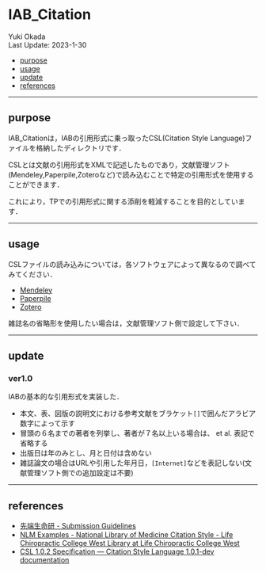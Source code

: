 # IAB_Citation
Yuki Okada  
Last Update: 2023-1-30
- [purpose](#purpose)
- [usage](#usage)
- [update](#update)
- [references](#references)

----------

## purpose
IAB_Citationは，IABの引用形式に乗っ取ったCSL(Citation Style Language)ファイルを格納したディレクトリです．

CSLとは文献の引用形式をXMLで記述したものであり，文献管理ソフト(Mendeley,Paperpile,Zoteroなど)で読み込むことで特定の引用形式を使用することができます．

これにより，TPでの引用形式に関する添削を軽減することを目的としています．

----------

## usage
CSLファイルの読み込みについては，各ソフトウェアによって異なるので調べてみてください．

- [Mendeley](https://www.umi-mori.jp/article/science/mendeley_tutorial)
- [Paperpile](https://paperpile.com/h/guide-google-docs/)
- [Zotero](https://www.zotero.org/support/preferences/cite)

雑誌名の省略形を使用したい場合は，文献管理ソフト側で設定して下さい．

----------

## update
### ver1.0

IABの基本的な引用形式を実装した．

- 本文、表、図版の説明文における参考文献をブラケット`[]`で囲んだアラビア数字によって示す
- 冒頭の６名までの著者を列挙し、著者が７名以上いる場合は、 et al. 表記で省略する
- 出版日は年のみとし、月と日付は含めない
- 雑誌論文の場合はURLや引用した年月日，`[Internet]`などを表記しない(文献管理ソフト側での追加設定は不要)


----------

## references
- [先端生命研 - Submission Guidelines](https://sites.google.com/keio.jp/sfc-bio/guide/term-papar/submission-guidelines)
- [NLM Examples - National Library of Medicine Citation Style - Life Chiropractic College West Library at Life Chiropractic College West](https://libguides.lifewest.edu/citation-format/NLM-examples)
- [CSL 1.0.2 Specification — Citation Style Language 1.0.1-dev documentation](https://docs.citationstyles.org/en/stable/specification.html#namespacing)
